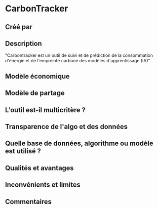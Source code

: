# CarbonTracker

## Créé par



## Description

"Carbontracker est un outil de suivi et de prédiction de la consommation d'énergie et de l'empreinte carbone des modèles d'apprentissage (IA)"

## Modèle économique



## Modèle de partage



## L'outil est-il multicritère ?



## Transparence de l'algo et des données



## Quelle base de données, algorithme ou modèle est utilisé ?



## Qualités et avantages



## Inconvénients et limites



## Commentaires



